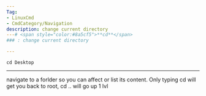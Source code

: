 ```yaml
---
Tag:
- LinuxCmd 
- CmdCategory/Navigation
description: change current directory
---# <span style="color:#8a5cf5">**cd**</span>
### : change current directory

---
```

```
cd Desktop
```
---
navigate to a forlder so you can affect or list its content. Only typing cd will get you back to root, cd .. will go up 1 lvl